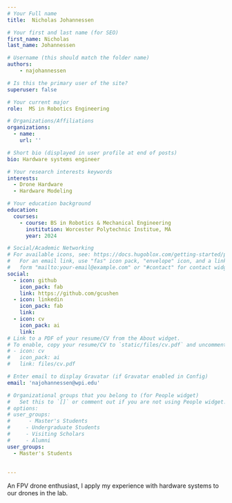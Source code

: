 ```yaml
---
# Your Full name
title:  Nicholas Johannessen

# Your first and last name (for SEO)
first_name: Nicholas
last_name: Johannessen

# Username (this should match the folder name)
authors:
    - najohannessen

# Is this the primary user of the site?
superuser: false

# Your current major 
role:  MS in Robotics Engineering

# Organizations/Affiliations
organizations:
  - name: 
    url: ''

# Short bio (displayed in user profile at end of posts)
bio: Hardware systems engineer

# Your research interests keywords
interests:
  - Drone Hardware
  - Hardware Modeling

# Your education background
education:
  courses:
    - course: BS in Robotics & Mechanical Engineering
      institution: Worcester Polytechnic Institue, MA
      year: 2024

# Social/Academic Networking
# For available icons, see: https://docs.hugoblox.com/getting-started/page-builder/#icons
#   For an email link, use "fas" icon pack, "envelope" icon, and a link in the
#   form "mailto:your-email@example.com" or "#contact" for contact widget.
social:
  - icon: github
    icon_pack: fab
    link: https://github.com/gcushen
  - icon: linkedin
    icon_pack: fab
    link: 
  - icon: cv
    icon_pack: ai
    link:
# Link to a PDF of your resume/CV from the About widget.
# To enable, copy your resume/CV to `static/files/cv.pdf` and uncomment the lines below.
# - icon: cv
#   icon_pack: ai
#   link: files/cv.pdf

# Enter email to display Gravatar (if Gravatar enabled in Config)
email: 'najohannessen@wpi.edu'

# Organizational groups that you belong to (for People widget)
#   Set this to `[]` or comment out if you are not using People widget.
# options: 
# user_groups:
#      - Master's Students
#     - Undergraduate Students
#     - Visiting Scholars
#     - Alumni
user_groups:
  - Master's Students
  
  
---
```

An FPV drone enthusiast, I apply my experience with hardware systems to our drones in the lab.
